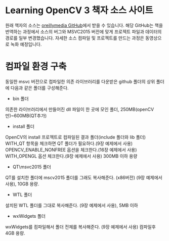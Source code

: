 ﻿# Learning OpenCV 3 책자 소스 사이트


원래 책자의 소스는 [oreillymedia GitHub]( https://github.com/oreillymedia/Learning-OpenCV-3_examples )에서 받을 수 있습니다. 
해당 GitHub는 책을 번역하는 과정에서 소스의 버그와 MSVC2015 버전에 맞게 프로젝트 파일과 데이터의 경로를 일부 변경했습니다.
자세한 소스 컴파일 및 프로젝트를 만드는 과정은 동영상으로 녹화 예정입니다.

# 컴파일 환경 구축
동일한 msvc 버전으로 컴파일한 의존 라이브러리를 다운받은 github 폴더의 상위 폴더에 다음과 같은 폴더를 구성해준다.

* bin 폴더


의존한 라이브러리에서 만들어진 dll 파일이 한 곳에 모인 폴더, 250MB(openCV만)~600MB(QT추가)

* install 폴더


OpenCV의 install 프로젝트로 컴파일된 결과 폴더(include 폴더와 lib 폴더)
WITH_QT 항목을 체크하면 QT 폴더가 필요하다.(9장 예제에서 사용)
OPENCV_ENABLE_NONFREE 옵션을 체크한다.(16장 예제에서 사용)
WITH_OPENGL 옵션 체크한다.(9장 예제에서 사용)
300MB 이하 용량

* QT\msvc2015 폴더


QT를 설치한 폴더에 mscv2015 폴더를 그래도 복사해준다. (x86버전) (9장 예제에서 사용), 10GB 용량.

* WTL 폴더


설치된 WTL 폴더를 그대로 복사해준다. (9장 예제에서 사용), 5MB 이하

* wxWidgets 폴더


wxWidgets를 컴파일해서 폴더 전체를 복사해준다. (9장 예제에서 사용) 컴파일후 4GB 용량.
